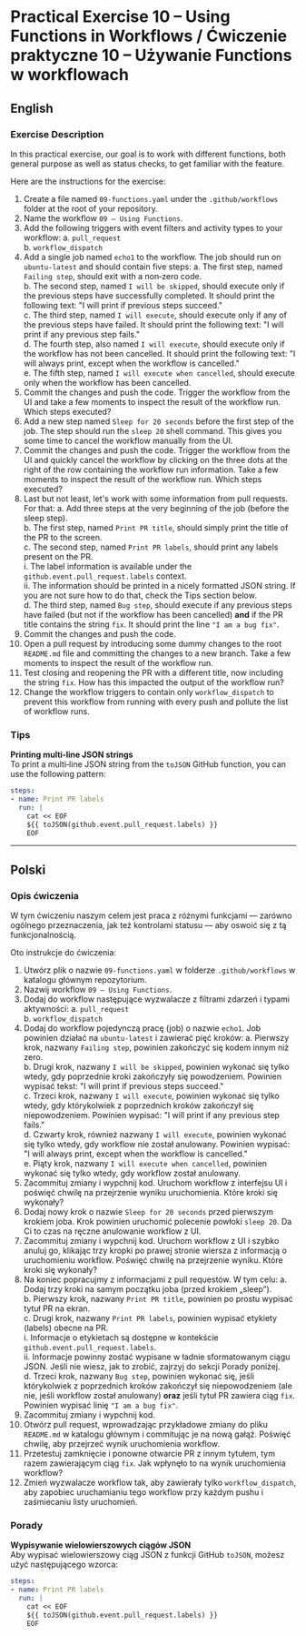 # Practical Exercise 10 – Using Functions in Workflows / Ćwiczenie praktyczne 10 – Używanie Functions w workflowach

## English

### Exercise Description
In this practical exercise, our goal is to work with different functions, both general purpose as well as status checks, to get familiar with the feature.

Here are the instructions for the exercise:

1. Create a file named `09-functions.yaml` under the `.github/workflows` folder at the root of your repository.
2. Name the workflow `09 – Using Functions`.
3. Add the following triggers with event filters and activity types to your workflow:
   a. `pull_request`  
   b. `workflow_dispatch`
4. Add a single job named `echo1` to the workflow. The job should run on `ubuntu-latest` and should contain five steps:
   a. The first step, named `Failing step`, should exit with a non‑zero code.  
   b. The second step, named `I will be skipped`, should execute only if the previous steps have successfully completed. It should print the following text: "I will print if previous steps succeed."  
   c. The third step, named `I will execute`, should execute only if any of the previous steps have failed. It should print the following text: "I will print if any previous step fails."  
   d. The fourth step, also named `I will execute`, should execute only if the workflow has not been cancelled. It should print the following text: "I will always print, except when the workflow is cancelled."  
   e. The fifth step, named `I will execute when cancelled`, should execute only when the workflow has been cancelled.
5. Commit the changes and push the code. Trigger the workflow from the UI and take a few moments to inspect the result of the workflow run. Which steps executed?
6. Add a new step named `Sleep for 20 seconds` before the first step of the job. The step should run the `sleep 20` shell command. This gives you some time to cancel the workflow manually from the UI.
7. Commit the changes and push the code. Trigger the workflow from the UI and quickly cancel the workflow by clicking on the three dots at the right of the row containing the workflow run information. Take a few moments to inspect the result of the workflow run. Which steps executed?
8. Last but not least, let's work with some information from pull requests. For that:
   a. Add three steps at the very beginning of the job (before the sleep step).  
   b. The first step, named `Print PR title`, should simply print the title of the PR to the screen.  
   c. The second step, named `Print PR labels`, should print any labels present on the PR.  
      i. The label information is available under the `github.event.pull_request.labels` context.  
      ii. The information should be printed in a nicely formatted JSON string. If you are not sure how to do that, check the Tips section below.  
   d. The third step, named `Bug step`, should execute if any previous steps have failed (but not if the workflow has been cancelled) **and** if the PR title contains the string `fix`. It should print the line `"I am a bug fix"`.
9. Commit the changes and push the code.
10. Open a pull request by introducing some dummy changes to the root `README.md` file and committing the changes to a new branch. Take a few moments to inspect the result of the workflow run.
11. Test closing and reopening the PR with a different title, now including the string `fix`. How has this impacted the output of the workflow run?
12. Change the workflow triggers to contain only `workflow_dispatch` to prevent this workflow from running with every push and pollute the list of workflow runs.

### Tips

**Printing multi‑line JSON strings**  
To print a multi‑line JSON string from the `toJSON` GitHub function, you can use the following pattern:

```yaml
steps:
- name: Print PR labels
  run: |
    cat << EOF
    ${{ toJSON(github.event.pull_request.labels) }}
    EOF
```

---

## Polski

### Opis ćwiczenia
W tym ćwiczeniu naszym celem jest praca z różnymi funkcjami — zarówno ogólnego przeznaczenia, jak też kontrolami statusu — aby oswoić się z tą funkcjonalnością.

Oto instrukcje do ćwiczenia:

1. Utwórz plik o nazwie `09-functions.yaml` w folderze `.github/workflows` w katalogu głównym repozytorium.
2. Nazwij workflow `09 – Using Functions`.
3. Dodaj do workflow następujące wyzwalacze z filtrami zdarzeń i typami aktywności:
   a. `pull_request`  
   b. `workflow_dispatch`
4. Dodaj do workflow pojedynczą pracę (job) o nazwie `echo1`. Job powinien działać na `ubuntu-latest` i zawierać pięć kroków:
   a. Pierwszy krok, nazwany `Failing step`, powinien zakończyć się kodem innym niż zero.  
   b. Drugi krok, nazwany `I will be skipped`, powinien wykonać się tylko wtedy, gdy poprzednie kroki zakończyły się powodzeniem. Powinien wypisać tekst: "I will print if previous steps succeed."  
   c. Trzeci krok, nazwany `I will execute`, powinien wykonać się tylko wtedy, gdy którykolwiek z poprzednich kroków zakończył się niepowodzeniem. Powinien wypisać: "I will print if any previous step fails."  
   d. Czwarty krok, również nazwany `I will execute`, powinien wykonać się tylko wtedy, gdy workflow nie został anulowany. Powinien wypisać: "I will always print, except when the workflow is cancelled."  
   e. Piąty krok, nazwany `I will execute when cancelled`, powinien wykonać się tylko wtedy, gdy workflow został anulowany.
5. Zacommituj zmiany i wypchnij kod. Uruchom workflow z interfejsu UI i poświęć chwilę na przejrzenie wyniku uruchomienia. Które kroki się wykonały?
6. Dodaj nowy krok o nazwie `Sleep for 20 seconds` przed pierwszym krokiem joba. Krok powinien uruchomić polecenie powłoki `sleep 20`. Da Ci to czas na ręczne anulowanie workflow z UI.
7. Zacommituj zmiany i wypchnij kod. Uruchom workflow z UI i szybko anuluj go, klikając trzy kropki po prawej stronie wiersza z informacją o uruchomieniu workflow. Poświęć chwilę na przejrzenie wyniku. Które kroki się wykonały?
8. Na koniec popracujmy z informacjami z pull requestów. W tym celu:
   a. Dodaj trzy kroki na samym początku joba (przed krokiem „sleep”).  
   b. Pierwszy krok, nazwany `Print PR title`, powinien po prostu wypisać tytuł PR na ekran.  
   c. Drugi krok, nazwany `Print PR labels`, powinien wypisać etykiety (labels) obecne na PR.  
      i. Informacje o etykietach są dostępne w kontekście `github.event.pull_request.labels`.  
      ii. Informacje powinny zostać wypisane w ładnie sformatowanym ciągu JSON. Jeśli nie wiesz, jak to zrobić, zajrzyj do sekcji Porady poniżej.  
   d. Trzeci krok, nazwany `Bug step`, powinien wykonać się, jeśli którykolwiek z poprzednich kroków zakończył się niepowodzeniem (ale nie, jeśli workflow został anulowany) **oraz** jeśli tytuł PR zawiera ciąg `fix`. Powinien wypisać linię `"I am a bug fix"`.
9. Zacommituj zmiany i wypchnij kod.
10. Otwórz pull request, wprowadzając przykładowe zmiany do pliku `README.md` w katalogu głównym i commitując je na nową gałąź. Poświęć chwilę, aby przejrzeć wynik uruchomienia workflow.
11. Przetestuj zamknięcie i ponowne otwarcie PR z innym tytułem, tym razem zawierającym ciąg `fix`. Jak wpłynęło to na wynik uruchomienia workflow?
12. Zmień wyzwalacze workflow tak, aby zawierały tylko `workflow_dispatch`, aby zapobiec uruchamianiu tego workflow przy każdym pushu i zaśmiecaniu listy uruchomień.

### Porady

**Wypisywanie wielowierszowych ciągów JSON**  
Aby wypisać wielowierszowy ciąg JSON z funkcji GitHub `toJSON`, możesz użyć następującego wzorca:

```yaml
steps:
- name: Print PR labels
  run: |
    cat << EOF
    ${{ toJSON(github.event.pull_request.labels) }}
    EOF
```
